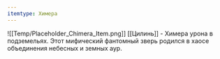 ```yaml
---
itemtype: Химера
---
```

![[Temp/Placeholder_Chimera_Item.png]]
[[Цилинь]] - Химера урона в подземельях. Этот мифический фантомный зверь родился в хаосе объединения небесных и земных аур.

